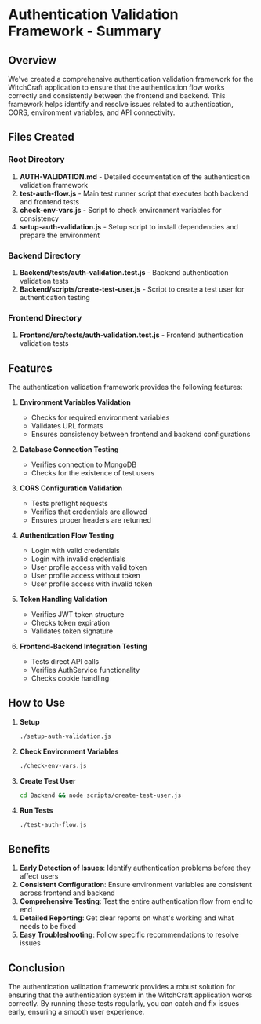# Authentication Validation Framework - Summary

## Overview

We've created a comprehensive authentication validation framework for the WitchCraft application to ensure that the authentication flow works correctly and consistently between the frontend and backend. This framework helps identify and resolve issues related to authentication, CORS, environment variables, and API connectivity.

## Files Created

### Root Directory

1. **AUTH-VALIDATION.md** - Detailed documentation of the authentication validation framework
2. **test-auth-flow.js** - Main test runner script that executes both backend and frontend tests
3. **check-env-vars.js** - Script to check environment variables for consistency
4. **setup-auth-validation.js** - Setup script to install dependencies and prepare the environment

### Backend Directory

1. **Backend/tests/auth-validation.test.js** - Backend authentication validation tests
2. **Backend/scripts/create-test-user.js** - Script to create a test user for authentication testing

### Frontend Directory

1. **Frontend/src/tests/auth-validation.test.js** - Frontend authentication validation tests

## Features

The authentication validation framework provides the following features:

1. **Environment Variables Validation**
   - Checks for required environment variables
   - Validates URL formats
   - Ensures consistency between frontend and backend configurations

2. **Database Connection Testing**
   - Verifies connection to MongoDB
   - Checks for the existence of test users

3. **CORS Configuration Validation**
   - Tests preflight requests
   - Verifies that credentials are allowed
   - Ensures proper headers are returned

4. **Authentication Flow Testing**
   - Login with valid credentials
   - Login with invalid credentials
   - User profile access with valid token
   - User profile access without token
   - User profile access with invalid token

5. **Token Handling Validation**
   - Verifies JWT token structure
   - Checks token expiration
   - Validates token signature

6. **Frontend-Backend Integration Testing**
   - Tests direct API calls
   - Verifies AuthService functionality
   - Checks cookie handling

## How to Use

1. **Setup**
   ```bash
   ./setup-auth-validation.js
   ```

2. **Check Environment Variables**
   ```bash
   ./check-env-vars.js
   ```

3. **Create Test User**
   ```bash
   cd Backend && node scripts/create-test-user.js
   ```

4. **Run Tests**
   ```bash
   ./test-auth-flow.js
   ```

## Benefits

1. **Early Detection of Issues**: Identify authentication problems before they affect users
2. **Consistent Configuration**: Ensure environment variables are consistent across frontend and backend
3. **Comprehensive Testing**: Test the entire authentication flow from end to end
4. **Detailed Reporting**: Get clear reports on what's working and what needs to be fixed
5. **Easy Troubleshooting**: Follow specific recommendations to resolve issues

## Conclusion

The authentication validation framework provides a robust solution for ensuring that the authentication system in the WitchCraft application works correctly. By running these tests regularly, you can catch and fix issues early, ensuring a smooth user experience. 